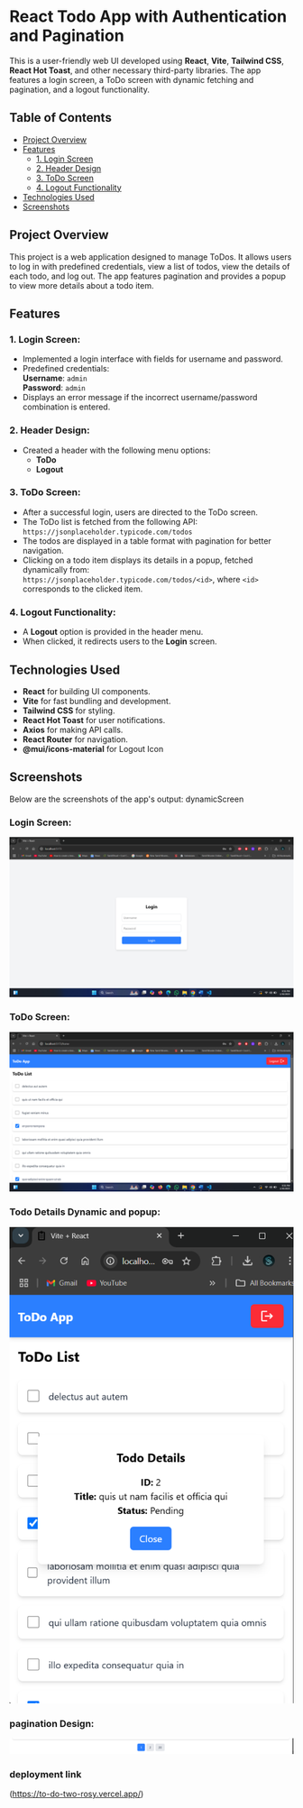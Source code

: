 # React Todo App with Authentication and Pagination

This is a user-friendly web UI developed using **React**, **Vite**, **Tailwind CSS**, **React Hot Toast**, and other necessary third-party libraries. The app features a login screen, a ToDo screen with dynamic fetching and pagination, and a logout functionality.

## Table of Contents
- [Project Overview](#project-overview)
- [Features](#features)
  - [1. Login Screen](#1-login-screen)
  - [2. Header Design](#2-header-design)
  - [3. ToDo Screen](#3-todo-screen)
  - [4. Logout Functionality](#4-logout-functionality)
- [Technologies Used](#technologies-used)
- [Screenshots](#screenshots)



## Project Overview

This project is a web application designed to manage ToDos. It allows users to log in with predefined credentials, view a list of todos, view the details of each todo, and log out. The app features pagination and provides a popup to view more details about a todo item.

## Features

### 1. Login Screen:
- Implemented a login interface with fields for username and password.
- Predefined credentials:  
  **Username**: `admin`  
  **Password**: `admin`
- Displays an error message if the incorrect username/password combination is entered.

### 2. Header Design:
- Created a header with the following menu options:
  - **ToDo**
  - **Logout**

### 3. ToDo Screen:
- After a successful login, users are directed to the ToDo screen.
- The ToDo list is fetched from the following API:  
  `https://jsonplaceholder.typicode.com/todos`
- The todos are displayed in a table format with pagination for better navigation.
- Clicking on a todo item displays its details in a popup, fetched dynamically from:  
  `https://jsonplaceholder.typicode.com/todos/<id>`, where `<id>` corresponds to the clicked item.

### 4. Logout Functionality:
- A **Logout** option is provided in the header menu.
- When clicked, it redirects users to the **Login** screen.

## Technologies Used

- **React** for building UI components.
- **Vite** for fast bundling and development.
- **Tailwind CSS** for styling.
- **React Hot Toast** for user notifications.
- **Axios** for making API calls.
- **React Router** for navigation.
- **@mui/icons-material** for Logout Icon

## Screenshots

Below are the screenshots of the app's output:
dynamicScreen
### Login Screen:
![Login Screen](./assets/login.png)

### ToDo Screen:
![ToDo Screen](./assets/home.png)

### Todo Details Dynamic and popup:
![Todo Details Popup](./assets/dynamicScreen.png)

### pagination Design:
![Header Design](./assets/pagination.png)

### deployment link

(https://to-do-two-rosy.vercel.app/)



